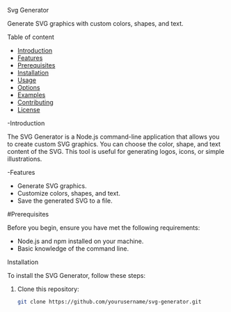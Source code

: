 
Svg Generator

Generate SVG graphics with custom colors, shapes, and text.

Table of content

- [Introduction](#introduction) 
- [Features](#features) 
- [Prerequisites](#prerequisites) 
- [Installation](#installation) 
- [Usage](#usage) 
- [Options](#options)  
- [Examples](#examples)
- [Contributing](#contributing)
- [License](#license) 

-Introduction

The SVG Generator is a Node.js command-line application that allows you to  create custom SVG graphics. You can choose the color, shape, and  text content of the SVG. This tool is useful for generating logos, icons, or simple illustrations.

-Features

- Generate SVG graphics. 
- Customize colors, shapes, and text. 
- Save the generated SVG to a file. 

#Prerequisites

Before you begin, ensure you have met the following  requirements:  

- Node.js and npm installed on your machine.
- Basic knowledge of the command line. 

Installation

To install the SVG Generator, follow these steps: 

1. Clone this repository:

   ```sh
   git clone https://github.com/yourusername/svg-generator.git 

